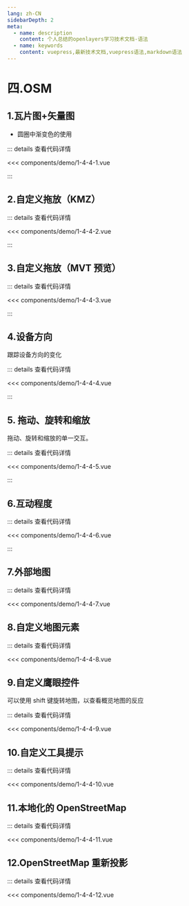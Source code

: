 ```yaml
---
lang: zh-CN
sidebarDepth: 2
meta:
  - name: description
    content: 个人总结的openlayers学习技术文档-语法
  - name: keywords
    content: vuepress,最新技术文档,vuepress语法,markdown语法
---
```


# 四.OSM

## 1.瓦片图+矢量图

- 圆圈中渐变色的使用

  <Container url="https://zhoubichuan.com/resume/demo/?type=openlayers&name=1-4-4-1.vue" />

::: details 查看代码详情

<<< components/demo/1-4-4-1.vue

:::

## 2.自定义拖放（KMZ）

  <Container url="https://zhoubichuan.com/resume/demo/?type=openlayers&name=1-4-4-2.vue" />

::: details 查看代码详情

<<< components/demo/1-4-4-2.vue

:::

## 3.自定义拖放（MVT 预览）

  <Container url="https://zhoubichuan.com/resume/demo/?type=openlayers&name=1-4-4-3.vue" />

::: details 查看代码详情

<<< components/demo/1-4-4-3.vue

:::

## 4.设备方向

跟踪设备方向的变化

  <Container url="https://zhoubichuan.com/resume/demo/?type=openlayers&name=1-4-4-4.vue" />

::: details 查看代码详情

<<< components/demo/1-4-4-4.vue

:::

## 5. 拖动、旋转和缩放

拖动、旋转和缩放的单一交互。

  <Container url="https://zhoubichuan.com/resume/demo/?type=openlayers&name=1-4-4-5.vue" />

::: details 查看代码详情

<<< components/demo/1-4-4-5.vue

:::

## 6.互动程度

  <Container url="https://zhoubichuan.com/resume/demo/?type=openlayers&name=1-4-4-6.vue" />

::: details 查看代码详情

<<< components/demo/1-4-4-6.vue

:::

## 7.外部地图

  <Container url="https://zhoubichuan.com/resume/demo/?type=openlayers&name=1-4-4-7.vue" />

::: details 查看代码详情

<<< components/demo/1-4-4-7.vue

## 8.自定义地图元素

  <Container url="https://zhoubichuan.com/resume/demo/?type=openlayers&name=1-4-4-8.vue" />

::: details 查看代码详情

<<< components/demo/1-4-4-8.vue

## 9.自定义鹰眼控件

可以使用 shift 键旋转地图，以查看概览地图的反应

  <Container url="https://zhoubichuan.com/resume/demo/?type=openlayers&name=1-4-4-9.vue" />

::: details 查看代码详情

<<< components/demo/1-4-4-9.vue

## 10.自定义工具提示

  <Container url="https://zhoubichuan.com/resume/demo/?type=openlayers&name=1-4-4-10.vue" />

::: details 查看代码详情

<<< components/demo/1-4-4-10.vue

## 11.本地化的 OpenStreetMap

  <Container url="https://zhoubichuan.com/resume/demo/?type=openlayers&name=1-4-4-11.vue" />

::: details 查看代码详情

<<< components/demo/1-4-4-11.vue

## 12.OpenStreetMap 重新投影


  <Container url="https://zhoubichuan.com/resume/demo/?type=openlayers&name=1-4-4-12.vue" />

::: details 查看代码详情

<<< components/demo/1-4-4-12.vue
